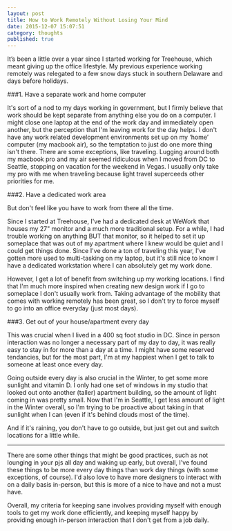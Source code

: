 ```yaml
---
layout: post
title: How to Work Remotely Without Losing Your Mind
date: 2015-12-07 15:07:51
category: thoughts
published: true
---
```


It’s been a little over a year since I started working for Treehouse, which meant giving up the office lifestyle. My previous experience working remotely was relegated to a few snow days stuck in southern Delaware and days before holidays.

###1. Have a separate work and home computer

It's sort of a nod to my days working in government, but I firmly believe that work should be kept separate from anything else you do on a computer. I might close one laptop at the end of the work day and immediately open another, but the perception that I'm leaving work for the day helps. I don't have any work related development environments set up on my ‘home’ computer (my macbook air), so the temptation to just do one more thing isn't there. There are some exceptions, like traveling. Lugging around both my macbook pro and my air seemed ridiculous when I moved from DC to Seattle, stopping on vacation for the weekend in Vegas. I usually only take my pro with me when traveling because light travel superceeds other priorities for me.

###2. Have a dedicated work area

But don't feel like you have to work from there all the time. 

Since I started at Treehouse, I've had a dedicated desk at WeWork that houses my 27" monitor and a much more traditional setup. For a while, I had trouble working on anything BUT that monitor, so it helped to set it up someplace that was out of my apartment where I knew would be quiet and I could get things done. Since I've done a ton of traveling this year, I've gotten more used to multi-tasking on my laptop, but it's still nice to know I have a dedicated workstation where I can absolutely get my work done.

However, I get a lot of benefit from switching up my working locations. I find that I'm much more inspired when creating new design work if I go to someplace I don't usually work from. Taking advantage of the mobility that comes with working remotely has been great, so I don't try to force myself to go into an office everyday (just most days).

###3. Get out of your house/apartment every day

This was crucial when I lived in a 400 sq foot studio in DC. Since in person interaction was no longer a necessary part of my day to day, it was really easy to stay in for more than a day at a time. I might have some reserved tendancies, but for the most part, I'm at my happiest when I get to talk to someone at least once every day.

Going outside every day is also crucial in the Winter, to get some more sunlight and vitamin D. I only had one set of windows in my studio that looked out onto another (taller) apartment building, so the amount of light coming in was pretty small. Now that I'm in Seattle, I get less amount of light in the Winter overall, so I'm trying to be proactive about taking in that sunlight when I can (even if it's behind clouds most of the time).

And if it's raining, you don't have to go outside, but just get out and switch locations for a little while.

---

There are some other things that might be good practices, such as not lounging in your pjs all day and waking up early, but overall, I've found these things to be more every day things than work day things (with some exceptions, of course). I'd also love to have more designers to interact with on a daily basis in-person, but this is more of a nice to have and not a must have.

Overall, my criteria for keeping sane involves providing myself with enough tools to get my work done efficiently, and keeping myself happy by providing enough in-person interaction that I don't get from a job daily.